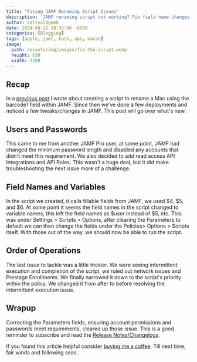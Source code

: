 ```yaml
---
title: "Fixing JAMF Renaming Script Issues"
description: "JAMF renaming script not working? Fix field name changes, password issues, and intermittent execution. Get your script running smoothly again."
author: saltyoldgeek
date: 2024-08-12 18:35:00 -0500
categories: [Blogging]
tags: [apple, jamf, bash, api, macos]
image:
  path: /assets/img/images/fix-the-script.webp
  height: 630
  width: 1200
---
```


## Recap

In a [previous post](https://www.saltyoldgeek.com/posts/jamf-rename-with-bash/) I wrote about creating a script to rename a Mac using the barcode1 field within JAMF. Since then we've done a few deployments and noticed a few tweaks/changes in JAMF. This post will go over what's new.

## Users and Passwords

This came to me from another JAMF Pro user, at some point, JAMF had changed the minimum password length and disabled any accounts that didn't meet this requirement. We also decided to add read access API Integrations and API Roles. This wasn't a huge deal, but it did make troubleshooting the next issue more of a challenge.

## Field Names and Variables

In the script we created, it calls fillable fields from JAMF, we used $4, $5, and $6. At some point it seems the field names in the script changed to variable names, this left the field names as $user instead of $5, etc. This was under Settings > Scripts > Options, after clearing the Parameters to default we can then change the fields under the Policies> Options > Scripts itself. With those out of the way, we should now be able to run the script.

## Order of Operations

The last issue to tackle was a little trickier. We were seeing intermittent execution and completion of the script, we ruled out network issues and Prestage Enrollments. We finally narrowed it down to the script's priority within the policy. We changed it from after to before resolving the intermittent execution issue.

## Wrapup

Correcting the Parameters fields, ensuring account permissions and passwords meet requirements, cleared up those issue. This is a good reminder to subscribe and read the [Release Notes/Changelogs](https://learn.jamf.com/en-US/bundle/jamf-pro-release-notes-current/page/New_Features_and_Enhancements.html).

If you found this article helpful consider [buying me a coffee](buymeacoffee.com/twitter2). Till next time, fair winds and following seas.
